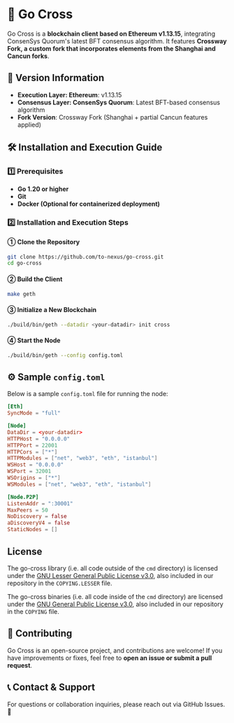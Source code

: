 # 🚀 Go Cross

Go Cross is a **blockchain client based on Ethereum v1.13.15**, integrating ConsenSys Quorum's latest BFT consensus algorithm. It features **Crossway Fork, a custom fork that incorporates elements from the Shanghai and Cancun forks**.

## 🔢 Version Information

- **Execution Layer: Ethereum**: v1.13.15
- **Consensus Layer: ConsenSys Quorum**: Latest BFT-based consensus algorithm
- **Fork Version**: Crossway Fork (Shanghai + partial Cancun features applied)

## 🛠 Installation and Execution Guide

### **1️⃣ Prerequisites**

- **Go 1.20 or higher**
- **Git**
- **Docker (Optional for containerized deployment)**

### **2️⃣ Installation and Execution Steps**

#### **① Clone the Repository**

```bash
git clone https://github.com/to-nexus/go-cross.git
cd go-cross
```

#### **② Build the Client**

```bash
make geth
```

#### **③ Initialize a New Blockchain**

```bash
./build/bin/geth --datadir <your-datadir> init cross
```

#### **④ Start the Node**

```bash
./build/bin/geth --config config.toml
```

## ⚙️ Sample `config.toml`

Below is a sample `config.toml` file for running the node:

```toml
[Eth]
SyncMode = "full"

[Node]
DataDir = <your-datadir>
HTTPHost = "0.0.0.0"
HTTPPort = 22001
HTTPCors = ["*"]
HTTPModules = ["net", "web3", "eth", "istanbul"]
WSHost = "0.0.0.0"
WSPort = 32001
WSOrigins = ["*"]
WSModules = ["net", "web3", "eth", "istanbul"]

[Node.P2P]
ListenAddr = ":30001"
MaxPeers = 50
NoDiscovery = false
aDiscoveryV4 = false
StaticNodes = []
```


## License

The go-cross library (i.e. all code outside of the `cmd` directory) is licensed under the
[GNU Lesser General Public License v3.0](https://www.gnu.org/licenses/lgpl-3.0.en.html),
also included in our repository in the `COPYING.LESSER` file.

The go-cross binaries (i.e. all code inside of the `cmd` directory) are licensed under the
[GNU General Public License v3.0](https://www.gnu.org/licenses/gpl-3.0.en.html), also
included in our repository in the `COPYING` file.

## 🤝 Contributing

Go Cross is an open-source project, and contributions are welcome! If you have improvements or fixes, feel free to **open an issue or submit a pull request**.

## 📞 Contact & Support

For questions or collaboration inquiries, please reach out via GitHub Issues. 🚀

